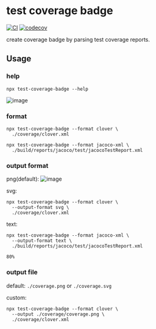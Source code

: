 # test coverage badge
[![CI](https://github.com/sinkcup/coverage-badge/actions/workflows/ci.yml/badge.svg)](https://github.com/sinkcup/coverage-badge/actions/workflows/ci.yml)
[![codecov](https://codecov.io/gh/sinkcup/coverage-badge/branch/main/graph/badge.svg?token=VQTY6VvfTf)](https://codecov.io/gh/sinkcup/coverage-badge)

create coverage badge by parsing test coverage reports.

## Usage

### help

```shell
npx test-coverage-badge --help
```

![image](https://user-images.githubusercontent.com/4971414/143799539-7f8fc90d-edc2-4bb3-9735-75e101a0743e.png)

### format

```shell
npx test-coverage-badge --format clover \
  ./coverage/clover.xml
```

```shell
npx test-coverage-badge --format jacoco-xml \
  ./build/reports/jacoco/test/jacocoTestReport.xml
```

### output format

png(default): ![image](https://user-images.githubusercontent.com/4971414/142746070-76763e63-2d0a-469d-a377-e55cea63b2e1.png)

svg:

```shell
npx test-coverage-badge --format clover \
  --output-format svg \
  ./coverage/clover.xml
```

text:

```shell
npx test-coverage-badge --format jacoco-xml \
  --output-format text \
  ./build/reports/jacoco/test/jacocoTestReport.xml
```

```text
80%
```

### output file

default: `./coverage.png` or `./coverage.svg`

custom:

```shell
npx test-coverage-badge --format clover \
  --output ./coverage/coverage.png \
  ./coverage/clover.xml
```
